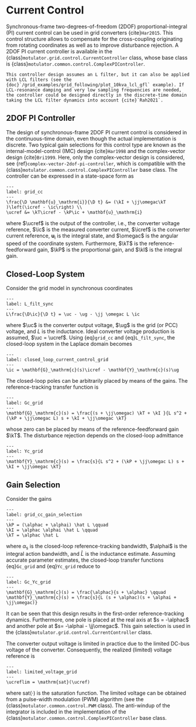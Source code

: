 # Current Control

Synchronous-frame two-degrees-of-freedom (2DOF) proportional-integral (PI) current control can be used in grid converters {cite}`Har2015`. This control structure allows to compensate for the cross-coupling originating from rotating coordinates as well as to improve disturbance rejection. A 2DOF PI current controller is available in the {class}`motulator.grid.control.CurrentController` class, whose base class is {class}`motulator.common.control.ComplexPIController`.

```{note}
This controller design assumes an L filter, but it can also be applied with LCL filters (see the {doc}`/grid_examples/grid_following/plot_10kva_lcl_gfl` example). If LCL-resonance damping and very low sampling frequencies are needed, the controller could be designed directly in the discrete-time domain taking the LCL filter dynamics into account {cite}`Rah2021`.
```

## 2DOF PI Controller

The design of synchronous-frame 2DOF PI current control is considered in the continuous-time domain, even though the actual implementation is discrete. Two typical gain selections for this control type are known as the internal-model-control (IMC) design {cite}`Har1998` and the complex-vector design {cite}`Bri1999`. Here, only the complex-vector design is considered, see {ref}`complex-vector-2dof-pi-controller`, which is compatible with the {class}`motulator.common.control.ComplexPIController` base class. The controller can be expressed in a state-space form as

```{math}
---
label: grid_cc
---
\frac{\D \mathbf{u}_\mathrm{i}}{\D t} &= (\kI + \jj\omegac\kT )\left(\icref - \ic\right) \\
\ucref &= \kT\icref - \kP\ic + \mathbf{u}_\mathrm{i}
```

where $\ucref$ is the output of the controller, i.e., the converter voltage reference, $\ic$ is the measured converter current, $\icref$ is the converter current reference, $\mathbf{u}_\mathrm{i}$ is the integral state, and $\omegac$ is the angular speed of the coordinate system. Furthermore, $\kT$ is the reference-feedforward gain, $\kP$ is the proportional gain, and $\kI$ is the integral gain.

## Closed-Loop System

Consider the grid model in synchronous coordinates

```{math}
---
label: L_filt_sync
---
L\frac{\D\ic}{\D t} = \uc - \ug - \jj \omegac L \ic
```

where $\uc$ is the converter output voltage, $\ug$ is the grid (or PCC) voltage, and $L$ is the inductance. Ideal converter voltage production is assumed, $\uc = \ucref$. Using {eq}`grid_cc` and {eq}`L_filt_sync`, the closed-loop system in the Laplace domain becomes

```{math}
---
label: closed_loop_current_control_grid
---
\ic = \mathbf{G}_\mathrm{c}(s)\icref - \mathbf{Y}_\mathrm{c}(s)\ug
```

The closed-loop poles can be arbitrarily placed by means of the gains. The reference-tracking transfer function is

```{math}
---
label: Gc_grid
---
\mathbf{G}_\mathrm{c}(s) = \frac{(s + \jj\omegac) \kT + \kI }{L s^2 + (\kP + \jj\omegac L) s + \kI + \jj\omegac \kT}
```

whose zero can be placed by means of the reference-feedforward gain $\kT$. The disturbance rejection depends on the closed-loop admittance

```{math}
---
label: Yc_grid
---
\mathbf{Y}_\mathrm{c}(s) = \frac{s}{L s^2 + (\kP + \jj\omegac L) s + \kI + \jj\omegac \kT}
```

## Gain Selection

Consider the gains

```{math}
---
label: grid_cc_gain_selection
---
\kP = (\alphac + \alphai) \hat L \qquad
\kI = \alphac \alphai \hat L \qquad
\kT = \alphac \hat L
```

where $\alpha_\mathrm{s}$ is the closed-loop reference-tracking bandwidth, $\alphai$ is the integral action bandwidth, and $\hat L$ is the inductance estimate. Assuming accurate parameter estimates, the closed-loop transfer functions {eq}`Gc_grid` and {eq}`Yc_grid` reduce to

```{math}
---
label: Gc_Yc_grid
---
\mathbf{G}_\mathrm{c}(s) = \frac{\alphac}{s + \alphac} \qquad
\mathbf{Y}_\mathrm{c}(s) = \frac{s}{L (s + \alphac)(s + \alphai + \jj\omegac)}
```

It can be seen that this design results in the first-order reference-tracking dynamics. Furthermore, one pole is placed at the real axis at $s = -\alphac$ and another pole at $s= -\alphai - \jj\omegac$. This gain selection is used in the {class}`motulator.grid.control.CurrentController` class.

The converter output voltage is limited in practice due to the limited DC-bus voltage of the converter. Consequently, the realized (limited) voltage reference is

```{math}
---
label: limited_voltage_grid
---
\ucreflim = \mathrm{sat}(\ucref)
```

where $\mathrm{sat}(\cdot)$ is the saturation function. The limited voltage can be obtained from a pulse-width modulation (PWM) algorithm (see the {class}`motulator.common.control.PWM` class). The anti-windup of the integrator is included in the implementation of the {class}`motulator.common.control.ComplexPIController` base class.
